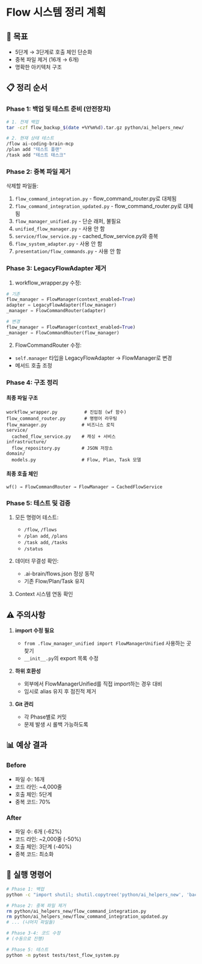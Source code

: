 # Flow 시스템 정리 계획

## 🎯 목표
- 5단계 → 3단계로 호출 체인 단순화
- 중복 파일 제거 (16개 → 6개)
- 명확한 아키텍처 구조

## 📋 정리 순서

### Phase 1: 백업 및 테스트 준비 (안전장치)
```bash
# 1. 전체 백업
tar -czf flow_backup_$(date +%Y%m%d).tar.gz python/ai_helpers_new/

# 2. 현재 상태 테스트
/flow ai-coding-brain-mcp
/plan add "테스트 플랜"
/task add "테스트 태스크"
```

### Phase 2: 중복 파일 제거
삭제할 파일들:
1. `flow_command_integration.py` - flow_command_router.py로 대체됨
2. `flow_command_integration_updated.py` - flow_command_router.py로 대체됨  
3. `flow_manager_unified.py` - 단순 래퍼, 불필요
4. `unified_flow_manager.py` - 사용 안 함
5. `service/flow_service.py` - cached_flow_service.py와 중복
6. `flow_system_adapter.py` - 사용 안 함
7. `presentation/flow_commands.py` - 사용 안 함

### Phase 3: LegacyFlowAdapter 제거
1. workflow_wrapper.py 수정:
```python
# 기존
flow_manager = FlowManager(context_enabled=True)
adapter = LegacyFlowAdapter(flow_manager)
_manager = FlowCommandRouter(adapter)

# 변경
flow_manager = FlowManager(context_enabled=True)
_manager = FlowCommandRouter(flow_manager)
```

2. FlowCommandRouter 수정:
- `self.manager` 타입을 LegacyFlowAdapter → FlowManager로 변경
- 메서드 호출 조정

### Phase 4: 구조 정리

#### 최종 파일 구조
```
workflow_wrapper.py          # 진입점 (wf 함수)
flow_command_router.py       # 명령어 라우팅
flow_manager.py             # 비즈니스 로직
service/
  cached_flow_service.py    # 캐싱 + 서비스
infrastructure/
  flow_repository.py        # JSON 저장소
domain/
  models.py                 # Flow, Plan, Task 모델
```

#### 최종 호출 체인
```
wf() → FlowCommandRouter → FlowManager → CachedFlowService
```

### Phase 5: 테스트 및 검증
1. 모든 명령어 테스트:
   - `/flow`, `/flows`
   - `/plan add`, `/plans`
   - `/task add`, `/tasks`
   - `/status`

2. 데이터 무결성 확인:
   - .ai-brain/flows.json 정상 동작
   - 기존 Flow/Plan/Task 유지

3. Context 시스템 연동 확인

## ⚠️ 주의사항

1. **import 수정 필요**
   - `from .flow_manager_unified import FlowManagerUnified` 사용하는 곳 찾기
   - `__init__.py`의 export 목록 수정

2. **하위 호환성**
   - 외부에서 FlowManagerUnified를 직접 import하는 경우 대비
   - 임시로 alias 유지 후 점진적 제거

3. **Git 관리**
   - 각 Phase별로 커밋
   - 문제 발생 시 롤백 가능하도록

## 📊 예상 결과

### Before
- 파일 수: 16개
- 코드 라인: ~4,000줄
- 호출 체인: 5단계
- 중복 코드: 70%

### After  
- 파일 수: 6개 (-62%)
- 코드 라인: ~2,000줄 (-50%)
- 호출 체인: 3단계 (-40%)
- 중복 코드: 최소화

## 🚀 실행 명령어

```bash
# Phase 1: 백업
python -c "import shutil; shutil.copytree('python/ai_helpers_new', 'backup/flow_backup_20250723')"

# Phase 2: 중복 파일 제거
rm python/ai_helpers_new/flow_command_integration.py
rm python/ai_helpers_new/flow_command_integration_updated.py
# ... (나머지 파일들)

# Phase 3-4: 코드 수정
# (수동으로 진행)

# Phase 5: 테스트
python -m pytest tests/test_flow_system.py
```